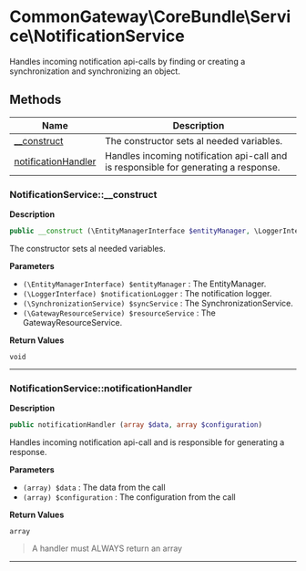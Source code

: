 # CommonGateway\CoreBundle\Service\NotificationService  

Handles incoming notification api-calls by finding or creating a synchronization and synchronizing an object.





## Methods

| Name | Description |
|------|-------------|
|[__construct](#notificationservice__construct)|The constructor sets al needed variables.|
|[notificationHandler](#notificationservicenotificationhandler)|Handles incoming notification api-call and is responsible for generating a response.|




### NotificationService::__construct  

**Description**

```php
public __construct (\EntityManagerInterface $entityManager, \LoggerInterface $notificationLogger, \SynchronizationService $syncService, \GatewayResourceService $resourceService)
```

The constructor sets al needed variables. 

 

**Parameters**

* `(\EntityManagerInterface) $entityManager`
: The EntityManager.  
* `(\LoggerInterface) $notificationLogger`
: The notification logger.  
* `(\SynchronizationService) $syncService`
: The SynchronizationService.  
* `(\GatewayResourceService) $resourceService`
: The GatewayResourceService.  

**Return Values**

`void`


<hr />


### NotificationService::notificationHandler  

**Description**

```php
public notificationHandler (array $data, array $configuration)
```

Handles incoming notification api-call and is responsible for generating a response. 

 

**Parameters**

* `(array) $data`
: The data from the call  
* `(array) $configuration`
: The configuration from the call  

**Return Values**

`array`

> A handler must ALWAYS return an array


<hr />

